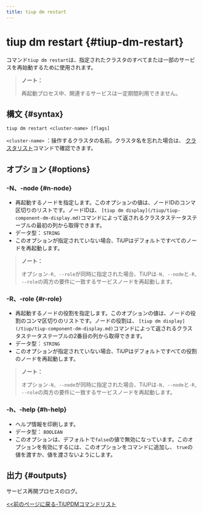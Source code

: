 ```yaml
---
title: tiup dm restart
---
```


# tiup dm restart {#tiup-dm-restart}

コマンド`tiup dm restart`は、指定されたクラスタのすべてまたは一部のサービスを再始動するために使用されます。

> **ノート：**
>
> 再起動プロセス中、関連するサービスは一定期間利用できません。

## 構文 {#syntax}

```shell
tiup dm restart <cluster-name> [flags]
```

`<cluster-name>` ：操作するクラスタの名前。クラスタ名を忘れた場合は、 [クラスタリスト](/tiup/tiup-component-cluster-list.md)コマンドで確認できます。

## オプション {#options}

### -N、-node {#n-node}

-   再起動するノードを指定します。このオプションの値は、ノードIDのコンマ区切りのリストです。ノードIDは、 `[tiup dm display](/tiup/tiup-component-dm-display.md)`コマンドによって返されるクラスタステータステーブルの最初の列から取得できます。
-   データ型： `STRING`
-   このオプションが指定されていない場合、TiUPはデフォルトですべてのノードを再起動します。

> **ノート：**
>
> オプション`-R, --role`が同時に指定された場合、TiUPは`-N, --node`と`-R, --role`の両方の要件に一致するサービスノードを再起動します。

### -R、-role {#r-role}

-   再起動するノードの役割を指定します。このオプションの値は、ノードの役割のコンマ区切りのリストです。ノードの役割は、 `[tiup dm display](/tiup/tiup-component-dm-display.md)`コマンドによって返されるクラスタステータステーブルの2番目の列から取得できます。
-   データ型： `STRING`
-   このオプションが指定されていない場合、TiUPはデフォルトですべての役割のノードを再起動します。

> **ノート：**
>
> オプション`-N, --node`が同時に指定された場合、TiUPは`-N, --node`と`-R, --role`の両方の要件に一致するサービスノードを再起動します。

### -h、-help {#h-help}

-   ヘルプ情報を印刷します。
-   データ型： `BOOLEAN`
-   このオプションは、デフォルトで`false`の値で無効になっています。このオプションを有効にするには、このオプションをコマンドに追加し、 `true`の値を渡すか、値を渡さないようにします。

## 出力 {#outputs}

サービス再開プロセスのログ。

[&lt;&lt;前のページに戻る-TiUPDMコマンドリスト](/tiup/tiup-component-dm.md#command-list)
